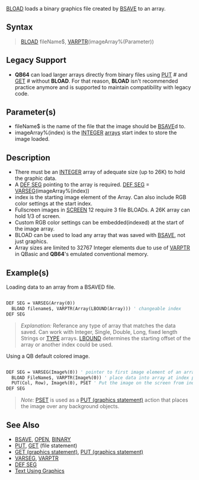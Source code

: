 [BLOAD](BLOAD) loads a binary graphics file created by [BSAVE](BSAVE) to an array. 

## Syntax

> [BLOAD](BLOAD) fileName$, [VARPTR](VARPTR)(imageArray%(Parameter))

## Legacy Support

* **QB64** can load larger arrays directly from binary files using [PUT](PUT) # and [GET](GET) # without **BLOAD**. For that reason, **BLOAD** isn't recommended practice anymore and is supported to maintain compatibility with legacy code.

## Parameter(s)

* fileName$ is the name of the file that the image should be [BSAVE](BSAVE)d to.
* imageArray%(index) is the [INTEGER](INTEGER) [arrays](arrays) start index to store the image loaded.

## Description

* There must be an [INTEGER](INTEGER) array of adequate size (up to 26K) to hold the graphic data.
* A [DEF SEG](DEF-SEG) pointing to the array is required. [DEF SEG](DEF-SEG) = [VARSEG](VARSEG)(imageArray%(index))
* index is the starting image element of the Array. Can also include RGB color settings at the start index.
* Fullscreen images in [SCREEN](SCREEN) 12 require 3 file BLOADs. A 26K array can hold 1/3 of screen.
* Custom RGB color settings can be embedded(indexed) at the start of the image array. 
* BLOAD can be used to load any array that was saved with [BSAVE](BSAVE), not just graphics.
* Array sizes are limited to 32767 Integer elements due to use of [VARPTR](VARPTR) in QBasic and **QB64**'s emulated conventional memory.

## Example(s)

Loading data to an array from a BSAVED file.

```vb

DEF SEG = VARSEG(Array(0))
  BLOAD filename$, VARPTR(Array(LBOUND(Array))) ' changeable index
DEF SEG 

```

> *Explanation:* Referance any type of array that matches the data saved. Can work with Integer, Single, Double, Long, fixed length Strings or [TYPE](TYPE) arrays. [LBOUND](LBOUND) determines the starting offset of the array or another index could be used.

Using a QB default colored image.  

```vb

DEF SEG = VARSEG(Image%(0)) ' pointer to first image element of an array
  BLOAD FileName$, VARPTR(Image%(0)) ' place data into array at index position 0
  PUT(Col, Row), Image%(0), PSET ' Put the image on the screen from index 0
DEF SEG 

```

> *Note:* [PSET](PSET) is used as a [PUT (graphics statement)](PUT-(graphics-statement)) action that places the image over any background objects.

## See Also

* [BSAVE](BSAVE), [OPEN](OPEN), [BINARY](BINARY)
* [PUT](PUT), [GET](GET) (file statement)
* [GET (graphics statement)](GET-(graphics-statement)), [PUT (graphics statement)](PUT-(graphics-statement))
* [VARSEG](VARSEG), [VARPTR](VARPTR)
* [DEF SEG](DEF-SEG)
* [Text Using Graphics](Text-Using-Graphics)
